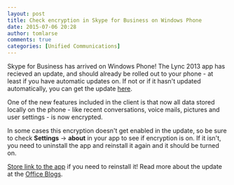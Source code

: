```yaml
---
layout: post
title: Check encryption in Skype for Business on Windows Phone
date: 2015-07-06 20:28
author: tomlarse
comments: true
categories: [Unified Communications]
---
```

Skype for Business has arrived on Windows Phone! The Lync 2013 app has recieved an update, and should already be rolled out to your phone - at least if you have automatic updates on. If not or if it hasn't updated automatically, you can get the update <a href="http://www.windowsphone.com/en-us/store/app/skype-for-business/d85d8a57-0f61-4ff3-a0f4-444e131d8491" target="_blank">here</a>.

One of the new features included in the client is that now all data stored locally on the phone - like recent conversations, voice mails, pictures and user settings - is now encrypted.

In some cases this encryption doesn't get enabled in the update, so be sure to check <strong>Settings</strong> -&gt; <strong>about</strong> in your app to see if encryption is on. If it isn't, you need to uninstall the app and reinstall it again and it should be turned on.

<a href="http://www.windowsphone.com/en-us/store/app/skype-for-business/d85d8a57-0f61-4ff3-a0f4-444e131d8491" target="_blank">Store link to the app</a> if you need to reinstall it! Read more about the update at the <a href="https://blogs.office.com/2015/07/06/skype-for-business-windows-phone-app-is-here" target="_blank">Office Blogs</a>.
